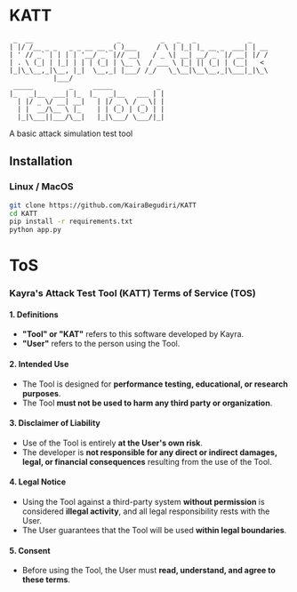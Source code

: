 # KATT
```ascii
 _  __                     _          _   _   _             _    
| |/ /__ _ _   _ _ __ __ _( )___     / \ | |_| |_ __ _  ___| | __
| ' // _` | | | | '__/ _` |// __|   / _ \| __| __/ _` |/ __| |/ /
| . \ (_| | |_| | | | (_| | \__ \  / ___ \ |_| || (_| | (__|   < 
|_|\_\__,_|\__, |_|  \__,_| |___/ /_/   \_\__|\__\__,_|\___|_|\_\
           |___/                                                 
 _____         _     _____           _ 
|_   _|__  ___| |_  |_   _|__   ___ | |
  | |/ _ \/ __| __|   | |/ _ \ / _ \| |
  | |  __/\__ \ |_    | | (_) | (_) | |
  |_|\___||___/\__|   |_|\___/ \___/|_|
```
A basic attack simulation test tool

## Installation

### Linux / MacOS
```sh
git clone https://github.com/KairaBegudiri/KATT
cd KATT
pip install -r requirements.txt
python app.py
```

# ToS
### Kayra's Attack Test Tool (KATT) Terms of Service (TOS)

#### 1. Definitions
- **"Tool" or "KAT"** refers to this software developed by Kayra.  
- **"User"** refers to the person using the Tool.  

#### 2. Intended Use
- The Tool is designed for **performance testing, educational, or research purposes**.  
- The Tool **must not be used to harm any third party or organization**.  

#### 3. Disclaimer of Liability
- Use of the Tool is entirely **at the User's own risk**.  
- The developer is **not responsible for any direct or indirect damages, legal, or financial consequences** resulting from the use of the Tool.  

#### 4. Legal Notice
- Using the Tool against a third-party system **without permission** is considered **illegal activity**, and all legal responsibility rests with the User.
- The User guarantees that the Tool will be used **within legal boundaries**.  

#### 5. Consent
- Before using the Tool, the User must **read, understand, and agree to these terms**.

